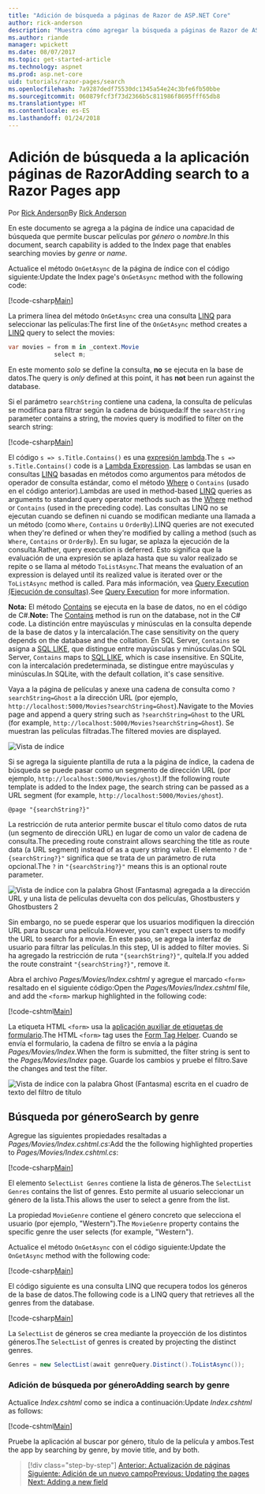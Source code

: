 ```yaml
---
title: "Adición de búsqueda a páginas de Razor de ASP.NET Core"
author: rick-anderson
description: "Muestra cómo agregar la búsqueda a páginas de Razor de ASP.NET Core"
ms.author: riande
manager: wpickett
ms.date: 08/07/2017
ms.topic: get-started-article
ms.technology: aspnet
ms.prod: asp.net-core
uid: tutorials/razor-pages/search
ms.openlocfilehash: 7a9287dedf75530dc1345a54e24c3bfe6fb50bbe
ms.sourcegitcommit: 060879fcf3f73d2366b5c811986f8695fff65db8
ms.translationtype: HT
ms.contentlocale: es-ES
ms.lasthandoff: 01/24/2018
---
```

# <a name="adding-search-to-a-razor-pages-app"></a><span data-ttu-id="192c3-103">Adición de búsqueda a la aplicación páginas de Razor</span><span class="sxs-lookup"><span data-stu-id="192c3-103">Adding search to a Razor Pages app</span></span>

<span data-ttu-id="192c3-104">Por [Rick Anderson](https://twitter.com/RickAndMSFT)</span><span class="sxs-lookup"><span data-stu-id="192c3-104">By [Rick Anderson](https://twitter.com/RickAndMSFT)</span></span>

<span data-ttu-id="192c3-105">En este documento se agrega a la página de índice una capacidad de búsqueda que permite buscar películas por *género* o *nombre*.</span><span class="sxs-lookup"><span data-stu-id="192c3-105">In this document, search capability is added to the Index page that enables searching movies by *genre* or *name*.</span></span>

<span data-ttu-id="192c3-106">Actualice el método `OnGetAsync` de la página de índice con el código siguiente:</span><span class="sxs-lookup"><span data-stu-id="192c3-106">Update the Index page's `OnGetAsync` method with the following code:</span></span>

[!code-csharp[Main](razor-pages-start/sample/RazorPagesMovie/Pages/Movies/Index.cshtml.cs?name=snippet_1stSearch)]

<span data-ttu-id="192c3-107">La primera línea del método `OnGetAsync` crea una consulta [LINQ](https://docs.microsoft.com/dotnet/csharp/programming-guide/concepts/linq/) para seleccionar las películas:</span><span class="sxs-lookup"><span data-stu-id="192c3-107">The first line of the `OnGetAsync` method creates a [LINQ](https://docs.microsoft.com/dotnet/csharp/programming-guide/concepts/linq/) query to select the movies:</span></span>

```csharp
var movies = from m in _context.Movie
             select m;
```

<span data-ttu-id="192c3-108">En este momento *solo* se define la consulta, **no** se ejecuta en la base de datos.</span><span class="sxs-lookup"><span data-stu-id="192c3-108">The query is *only* defined at this point, it has **not** been run against the database.</span></span>

<span data-ttu-id="192c3-109">Si el parámetro `searchString` contiene una cadena, la consulta de películas se modifica para filtrar según la cadena de búsqueda:</span><span class="sxs-lookup"><span data-stu-id="192c3-109">If the `searchString` parameter contains a string, the movies query is modified to filter on the search string:</span></span>

[!code-csharp[Main](razor-pages-start/sample/RazorPagesMovie/Pages/Movies/Index.cshtml.cs?name=snippet_SearchNull)]

<span data-ttu-id="192c3-110">El código `s => s.Title.Contains()` es una [expresión lambda](https://docs.microsoft.com/dotnet/csharp/programming-guide/statements-expressions-operators/lambda-expressions).</span><span class="sxs-lookup"><span data-stu-id="192c3-110">The `s => s.Title.Contains()` code is a [Lambda Expression](https://docs.microsoft.com/dotnet/csharp/programming-guide/statements-expressions-operators/lambda-expressions).</span></span> <span data-ttu-id="192c3-111">Las lambdas se usan en consultas [LINQ](https://docs.microsoft.com/dotnet/csharp/programming-guide/concepts/linq/) basadas en métodos como argumentos para métodos de operador de consulta estándar, como el método [Where](https://docs.microsoft.com/dotnet/csharp/programming-guide/concepts/linq/query-syntax-and-method-syntax-in-linq) o `Contains` (usado en el código anterior).</span><span class="sxs-lookup"><span data-stu-id="192c3-111">Lambdas are used in method-based [LINQ](https://docs.microsoft.com/dotnet/csharp/programming-guide/concepts/linq/) queries as arguments to standard query operator methods such as the [Where](https://docs.microsoft.com/dotnet/csharp/programming-guide/concepts/linq/query-syntax-and-method-syntax-in-linq) method or `Contains` (used in the preceding code).</span></span> <span data-ttu-id="192c3-112">Las consultas LINQ no se ejecutan cuando se definen ni cuando se modifican mediante una llamada a un método (como `Where`, `Contains` u `OrderBy`).</span><span class="sxs-lookup"><span data-stu-id="192c3-112">LINQ queries are not executed when they're defined or when they're modified by calling a method (such as `Where`, `Contains`  or `OrderBy`).</span></span> <span data-ttu-id="192c3-113">En su lugar, se aplaza la ejecución de la consulta.</span><span class="sxs-lookup"><span data-stu-id="192c3-113">Rather, query execution is deferred.</span></span> <span data-ttu-id="192c3-114">Esto significa que la evaluación de una expresión se aplaza hasta que su valor realizado se repite o se llama al método `ToListAsync`.</span><span class="sxs-lookup"><span data-stu-id="192c3-114">That means the evaluation of an expression is delayed until its realized value is iterated over or the `ToListAsync` method is called.</span></span> <span data-ttu-id="192c3-115">Para más información, vea [Query Execution (Ejecución de consultas)](https://docs.microsoft.com/dotnet/framework/data/adonet/ef/language-reference/query-execution).</span><span class="sxs-lookup"><span data-stu-id="192c3-115">See [Query Execution](https://docs.microsoft.com/dotnet/framework/data/adonet/ef/language-reference/query-execution) for more information.</span></span>

<span data-ttu-id="192c3-116">**Nota:** El método [Contains](https://docs.microsoft.com//dotnet/api/system.data.objects.dataclasses.entitycollection-1.contains) se ejecuta en la base de datos, no en el código de C#.</span><span class="sxs-lookup"><span data-stu-id="192c3-116">**Note:** The [Contains](https://docs.microsoft.com//dotnet/api/system.data.objects.dataclasses.entitycollection-1.contains) method is run on the database, not in the C# code.</span></span> <span data-ttu-id="192c3-117">La distinción entre mayúsculas y minúsculas en la consulta depende de la base de datos y la intercalación.</span><span class="sxs-lookup"><span data-stu-id="192c3-117">The case sensitivity on the query depends on the database and the collation.</span></span> <span data-ttu-id="192c3-118">En SQL Server, `Contains` se asigna a [SQL LIKE](https://docs.microsoft.com/sql/t-sql/language-elements/like-transact-sql), que distingue entre mayúsculas y minúsculas.</span><span class="sxs-lookup"><span data-stu-id="192c3-118">On SQL Server, `Contains` maps to [SQL LIKE](https://docs.microsoft.com/sql/t-sql/language-elements/like-transact-sql), which is case insensitive.</span></span> <span data-ttu-id="192c3-119">En SQLite, con la intercalación predeterminada, se distingue entre mayúsculas y minúsculas.</span><span class="sxs-lookup"><span data-stu-id="192c3-119">In SQLite, with the default collation, it's case sensitive.</span></span>

<span data-ttu-id="192c3-120">Vaya a la página de películas y anexe una cadena de consulta como `?searchString=Ghost` a la dirección URL (por ejemplo, `http://localhost:5000/Movies?searchString=Ghost`).</span><span class="sxs-lookup"><span data-stu-id="192c3-120">Navigate to the Movies page and append a query string such as `?searchString=Ghost` to the URL (for example, `http://localhost:5000/Movies?searchString=Ghost`).</span></span> <span data-ttu-id="192c3-121">Se muestran las películas filtradas.</span><span class="sxs-lookup"><span data-stu-id="192c3-121">The filtered movies are displayed.</span></span>

![Vista de índice](search/_static/ghost.png)

<span data-ttu-id="192c3-123">Si se agrega la siguiente plantilla de ruta a la página de índice, la cadena de búsqueda se puede pasar como un segmento de dirección URL (por ejemplo, `http://localhost:5000/Movies/ghost`).</span><span class="sxs-lookup"><span data-stu-id="192c3-123">If the following route template is added to the Index page, the search string can be passed as a URL segment (for example, `http://localhost:5000/Movies/ghost`).</span></span>

```cshtml
@page "{searchString?}"
```

<span data-ttu-id="192c3-124">La restricción de ruta anterior permite buscar el título como datos de ruta (un segmento de dirección URL) en lugar de como un valor de cadena de consulta.</span><span class="sxs-lookup"><span data-stu-id="192c3-124">The preceding route constraint allows searching the title as route data (a URL segment) instead of as a query string value.</span></span>  <span data-ttu-id="192c3-125">El elemento `?` de `"{searchString?}"` significa que se trata de un parámetro de ruta opcional.</span><span class="sxs-lookup"><span data-stu-id="192c3-125">The `?` in `"{searchString?}"` means this is an optional route parameter.</span></span>

![Vista de índice con la palabra Ghost (Fantasma) agregada a la dirección URL y una lista de películas devuelta con dos películas, Ghostbusters y Ghostbusters 2](search/_static/g2.png)

<span data-ttu-id="192c3-127">Sin embargo, no se puede esperar que los usuarios modifiquen la dirección URL para buscar una película.</span><span class="sxs-lookup"><span data-stu-id="192c3-127">However, you can't expect users to modify the URL to search for a movie.</span></span> <span data-ttu-id="192c3-128">En este paso, se agrega la interfaz de usuario para filtrar las películas.</span><span class="sxs-lookup"><span data-stu-id="192c3-128">In this step, UI is added to filter movies.</span></span> <span data-ttu-id="192c3-129">Si ha agregado la restricción de ruta `"{searchString?}"`, quítela.</span><span class="sxs-lookup"><span data-stu-id="192c3-129">If you added the route constraint `"{searchString?}"`, remove it.</span></span>

<span data-ttu-id="192c3-130">Abra el archivo *Pages/Movies/Index.cshtml* y agregue el marcado `<form>` resaltado en el siguiente código:</span><span class="sxs-lookup"><span data-stu-id="192c3-130">Open the *Pages/Movies/Index.cshtml* file, and add the `<form>` markup highlighted in the following code:</span></span>

[!code-cshtml[Main](razor-pages-start/sample/RazorPagesMovie/Pages/Movies/Index2.cshtml?highlight=14-19&range=1-22)]

<span data-ttu-id="192c3-131">La etiqueta HTML `<form>` usa la [aplicación auxiliar de etiquetas de formulario](xref:mvc/views/working-with-forms#the-form-tag-helper).</span><span class="sxs-lookup"><span data-stu-id="192c3-131">The HTML `<form>` tag uses the [Form Tag Helper](xref:mvc/views/working-with-forms#the-form-tag-helper).</span></span> <span data-ttu-id="192c3-132">Cuando se envía el formulario, la cadena de filtro se envía a la página *Pages/Movies/Index*.</span><span class="sxs-lookup"><span data-stu-id="192c3-132">When the form is submitted, the filter string is sent to the *Pages/Movies/Index* page.</span></span> <span data-ttu-id="192c3-133">Guarde los cambios y pruebe el filtro.</span><span class="sxs-lookup"><span data-stu-id="192c3-133">Save the changes and test the filter.</span></span>

![Vista de índice con la palabra Ghost (Fantasma) escrita en el cuadro de texto del filtro de título](search/_static/filter.png)

## <a name="search-by-genre"></a><span data-ttu-id="192c3-135">Búsqueda por género</span><span class="sxs-lookup"><span data-stu-id="192c3-135">Search by genre</span></span>

<span data-ttu-id="192c3-136">Agregue las siguientes propiedades resaltadas a *Pages/Movies/Index.cshtml.cs*:</span><span class="sxs-lookup"><span data-stu-id="192c3-136">Add the the following highlighted properties to *Pages/Movies/Index.cshtml.cs*:</span></span>

[!code-csharp[Main](razor-pages-start/sample/RazorPagesMovie/Pages/Movies/Index.cshtml.cs?name=snippet_newProps&highlight=11-)]

<span data-ttu-id="192c3-137">El elemento `SelectList Genres` contiene la lista de géneros.</span><span class="sxs-lookup"><span data-stu-id="192c3-137">The `SelectList Genres` contains the list of genres.</span></span> <span data-ttu-id="192c3-138">Esto permite al usuario seleccionar un género de la lista.</span><span class="sxs-lookup"><span data-stu-id="192c3-138">This allows the user to select a genre from the list.</span></span>

<span data-ttu-id="192c3-139">La propiedad `MovieGenre` contiene el género concreto que selecciona el usuario (por ejemplo, "Western").</span><span class="sxs-lookup"><span data-stu-id="192c3-139">The `MovieGenre` property contains the specific genre the user selects (for example, "Western").</span></span>

<span data-ttu-id="192c3-140">Actualice el método `OnGetAsync` con el código siguiente:</span><span class="sxs-lookup"><span data-stu-id="192c3-140">Update the `OnGetAsync` method with the following code:</span></span>

[!code-csharp[Main](razor-pages-start/sample/RazorPagesMovie/Pages/Movies/Index.cshtml.cs?name=snippet_SearchGenre)]

<span data-ttu-id="192c3-141">El código siguiente es una consulta LINQ que recupera todos los géneros de la base de datos.</span><span class="sxs-lookup"><span data-stu-id="192c3-141">The following code is a LINQ query that retrieves all the genres from the database.</span></span>

[!code-csharp[Main](razor-pages-start/sample/RazorPagesMovie/Pages/Movies/Index.cshtml.cs?name=snippet_LINQ)]

<span data-ttu-id="192c3-142">La `SelectList` de géneros se crea mediante la proyección de los distintos géneros.</span><span class="sxs-lookup"><span data-stu-id="192c3-142">The `SelectList` of genres is created by projecting the distinct genres.</span></span>

<!-- BUG in OPS
Tag snippet_selectlist's start line '75' should be less than end line '29' when resolving "[!code-csharp[Main](razor-pages-start/sample/RazorPagesMovie/Pages/Movies/Index.cshtml.cs?name=snippet_SelectList)]"

There's no start line.

[!code-csharp[Main](razor-pages-start/sample/RazorPagesMovie/Pages/Movies/Index.cshtml.cs?name=snippet_SelectList)]
-->

```csharp
Genres = new SelectList(await genreQuery.Distinct().ToListAsync());
```

### <a name="adding-search-by-genre"></a><span data-ttu-id="192c3-143">Adición de búsqueda por género</span><span class="sxs-lookup"><span data-stu-id="192c3-143">Adding search by genre</span></span>

<span data-ttu-id="192c3-144">Actualice *Index.cshtml* como se indica a continuación:</span><span class="sxs-lookup"><span data-stu-id="192c3-144">Update *Index.cshtml* as follows:</span></span>

[!code-cshtml[Main](razor-pages-start/sample/RazorPagesMovie/Pages/Movies/IndexFormGenreNoRating.cshtml?highlight=16-18&range=1-26)]

<span data-ttu-id="192c3-145">Pruebe la aplicación al buscar por género, título de la película y ambos.</span><span class="sxs-lookup"><span data-stu-id="192c3-145">Test the app by searching by genre, by movie title, and by both.</span></span>

>[!div class="step-by-step"]
<span data-ttu-id="192c3-146">[Anterior: Actualización de páginas](xref:tutorials/razor-pages/da1)
[Siguiente: Adición de un nuevo campo](xref:tutorials/razor-pages/new-field)</span><span class="sxs-lookup"><span data-stu-id="192c3-146">[Previous: Updating the pages](xref:tutorials/razor-pages/da1)
[Next: Adding a new field](xref:tutorials/razor-pages/new-field)</span></span>
